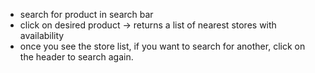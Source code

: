 - search for product in search bar
- click on desired product -> returns a list of nearest stores with availability
- once you see the store list, if you want to search for another, click on the header to search again. 
